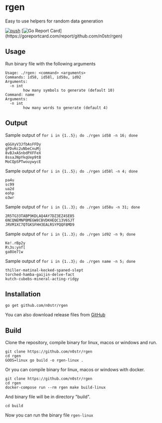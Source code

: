 rgen
==========

Easy to use helpers for random data generation

[![push](https://github.com/n0str/rgen/workflows/push/badge.svg?branch=master&event=push)](https://github.com/n0str/rgen/actions)
[![Go Report Card](https://goreportcard.com/badge/github.com/n0str/rgen?)](https://goreportcard.com/report/github.com/n0str/rgen)

Usage
-----

Run binary file with the following arguments

```
Usage: ./rgen: <command> <arguments>
Commands: id58, id58l, id58u, id92
Arguments:
  -n int
        how many symbols to generate (default 10)
Command: name
Arguments:
  -n int
    	how many words to generate (default 4)
```

Output
-----

Sample output of `for i in {1..5}; do ./rgen id58 -n 16; done`
```
qGGXyV3JfbAsFFDy
gFDvKc2uNbeCnuMj
8vBJxASnbdPXFFeX
8ssaJNpYkqUep9tB
MoCQpSPTwouywycE
```

Sample output of `for i in {1..5}; do ./rgen id58l -n 4; done`
```
pa4u
sc99
ua2d
eohp
o3wr
```

Sample output of `for i in {1..3}; do ./rgen id58u -n 31; done`
```
2R5TG33TABP9KDLAQ4AY7DZ3EZ4SE85
6NCQNEMNPBMEGW8CBVDKHEQC13V6SJT
JRVM1XC7QTGKSFHH3EALRSYPQQF8MD9
```

Sample output of `for i in {1..3}; do ./rgen id92 -n 9; done`
```
Ke!.rBp2y
R\3s:ynf[
ga8Ue7[w
```

Sample output of `for i in {1..3}; do ./rgen name -n 5; done`
```
thiller-matinal-kecked-spaned-slept
torched-hamba-gaijin-delve-fact
kutch-cubebs-mineral-acting-ridgy
```

Installation
-----

```
go get github.com/n0str/rgen
```

You can also download release files from [GitHub](https://github.com/n0str/rgen/releases/tag/v1.1)

Build
-----

Clone the repository, compile binary for linux, macos or windows and run.

```
git clone https://github.com/n0str/rgen
cd rgen
GOOS=linux go build -o rgen-linux .
```

Or you can compile binary for linux, macos or windows with docker.

```
git clone https://github.com/n0str/rgen
cd rgen
docker-compose run --rm rgen make build-linux
```
And binary file will be in directory "build".

```
cd build
```

Now you can run the binary file `rgen-linux`
